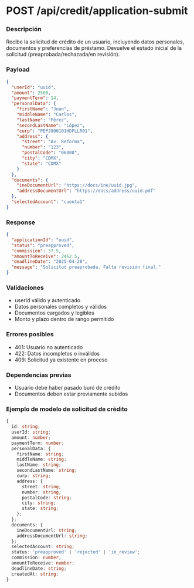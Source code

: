 # POST /api/credit/application-submit

### Descripción
Recibe la solicitud de crédito de un usuario, incluyendo datos personales, documentos y preferencias de préstamo. Devuelve el estado inicial de la solicitud (preaprobada/rechazada/en revisión).

### Payload
```json
{
  "userId": "uuid",
  "amount": 2500,
  "paymentTerm": 14,
  "personalData": {
    "firstName": "Juan",
    "middleName": "Carlos",
    "lastName": "Pérez",
    "secondLastName": "López",
    "curp": "PEPJ800101HDFLLR01",
    "address": {
      "street": "Av. Reforma",
      "number": "123",
      "postalCode": "06000",
      "city": "CDMX",
      "state": "CDMX"
    }
  },
  "documents": {
    "ineDocumentUrl": "https://docs/ine/uuid.jpg",
    "addressDocumentUrl": "https://docs/address/uuid.pdf"
  },
  "selectedAccount": "cuenta1"
}
```

### Response
```json
{
  "applicationId": "uuid",
  "status": "preapproved",
  "commission": 37.5,
  "amountToReceive": 2462.5,
  "deadlineDate": "2025-04-28",
  "message": "Solicitud preaprobada. Falta revisión final."
}
```

### Validaciones
- userId válido y autenticado
- Datos personales completos y válidos
- Documentos cargados y legibles
- Monto y plazo dentro de rango permitido

### Errores posibles
- 401: Usuario no autenticado
- 422: Datos incompletos o inválidos
- 409: Solicitud ya existente en proceso

### Dependencias previas
- Usuario debe haber pasado buró de crédito
- Documentos deben estar previamente subidos

### Ejemplo de modelo de solicitud de crédito
```ts
{
  id: string;
  userId: string;
  amount: number;
  paymentTerm: number;
  personalData: {
    firstName: string;
    middleName: string;
    lastName: string;
    secondLastName: string;
    curp: string;
    address: {
      street: string;
      number: string;
      postalCode: string;
      city: string;
      state: string;
    };
  };
  documents: {
    ineDocumentUrl: string;
    addressDocumentUrl: string;
  };
  selectedAccount: string;
  status: 'preapproved' | 'rejected' | 'in_review';
  commission: number;
  amountToReceive: number;
  deadlineDate: string;
  createdAt: string;
}
```

